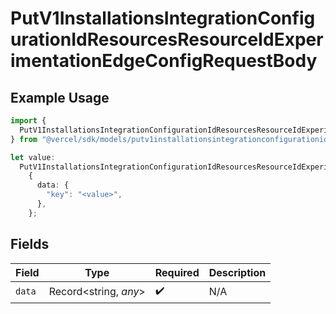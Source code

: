 # PutV1InstallationsIntegrationConfigurationIdResourcesResourceIdExperimentationEdgeConfigRequestBody

## Example Usage

```typescript
import {
  PutV1InstallationsIntegrationConfigurationIdResourcesResourceIdExperimentationEdgeConfigRequestBody,
} from "@vercel/sdk/models/putv1installationsintegrationconfigurationidresourcesresourceidexperimentationedgeconfigop.js";

let value:
  PutV1InstallationsIntegrationConfigurationIdResourcesResourceIdExperimentationEdgeConfigRequestBody =
    {
      data: {
        "key": "<value>",
      },
    };
```

## Fields

| Field                 | Type                  | Required              | Description           |
| --------------------- | --------------------- | --------------------- | --------------------- |
| `data`                | Record<string, *any*> | :heavy_check_mark:    | N/A                   |